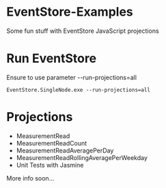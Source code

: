 EventStore-Examples
===================

Some fun stuff with EventStore JavaScript projections

Run EventStore
==============

Ensure to use parameter --run-projections=all

```
EventStore.SingleNode.exe --run-projections=all
```

Projections
===========

*  MeasurementRead    
*  MeasurementReadCount    
*  MeasurementReadAveragePerDay    
*  MeasurementReadRollingAveragePerWeekday    
*  Unit Tests with Jasmine

More info soon...
